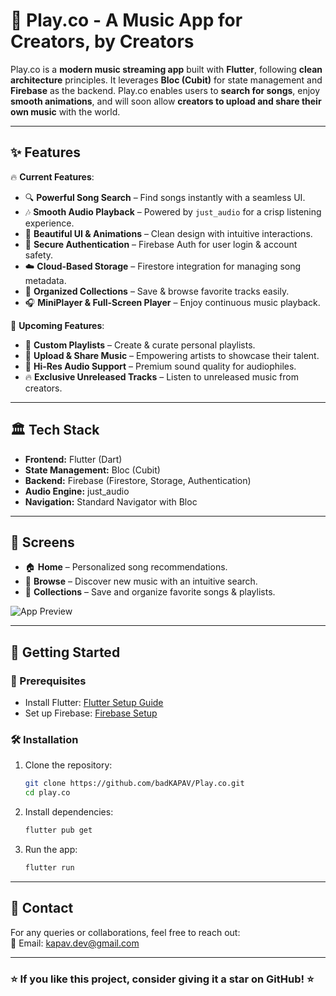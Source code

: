 # 🎵 Play.co - A Music App for Creators, by Creators

Play.co is a **modern music streaming app** built with **Flutter**, following **clean architecture** principles. It leverages **Bloc (Cubit)** for state management and **Firebase** as the backend. Play.co enables users to **search for songs**, enjoy **smooth animations**, and will soon allow **creators to upload and share their own music** with the world.

---

## ✨ Features

🔥 **Current Features**:
- 🔍 **Powerful Song Search** – Find songs instantly with a seamless UI.
- 🎶 **Smooth Audio Playback** – Powered by `just_audio` for a crisp listening experience.
- 🎨 **Beautiful UI & Animations** – Clean design with intuitive interactions.
- 🔐 **Secure Authentication** – Firebase Auth for user login & account safety.
- ☁️ **Cloud-Based Storage** – Firestore integration for managing song metadata.
- 📂 **Organized Collections** – Save & browse favorite tracks easily.
- 🎧 **MiniPlayer & Full-Screen Player** – Enjoy continuous music playback.

🚀 **Upcoming Features**:
- 🎵 **Custom Playlists** – Create & curate personal playlists.
- 🚀 **Upload & Share Music** – Empowering artists to showcase their talent.
- 🎼 **Hi-Res Audio Support** – Premium sound quality for audiophiles.
- 🔥 **Exclusive Unreleased Tracks** – Listen to unreleased music from creators.

---

## 🏛️ Tech Stack

- **Frontend:** Flutter (Dart)
- **State Management:** Bloc (Cubit)
- **Backend:** Firebase (Firestore, Storage, Authentication)
- **Audio Engine:** just_audio
- **Navigation:** Standard Navigator with Bloc

---

## 📱 Screens

- 🏠 **Home** – Personalized song recommendations.
- 🔎 **Browse** – Discover new music with an intuitive search.
- 📂 **Collections** – Save and organize favorite songs & playlists.

![App Preview](https://github.com/user-attachments/assets/bf0279d3-ad69-4958-a007-31f1b58ada46)

---

## 🚀 Getting Started

### 📌 Prerequisites
- Install Flutter: [Flutter Setup Guide](https://flutter.dev/docs/get-started/install)
- Set up Firebase: [Firebase Setup](https://firebase.google.com/docs/flutter/setup)

### 🛠️ Installation
1. Clone the repository:
   ```sh
   git clone https://github.com/badKAPAV/Play.co.git
   cd play.co
   ```
2. Install dependencies:
   ```sh
   flutter pub get
   ```
3. Run the app:
   ```sh
   flutter run
   ```

---

## 📩 Contact
For any queries or collaborations, feel free to reach out:  
📧 Email: [kapav.dev@gmail.com](mailto:kapav.dev@gmail.com?subject=[GitHub]%20Play.co%20Inquiry)

---

### ⭐ If you like this project, consider giving it a star on GitHub! ⭐

